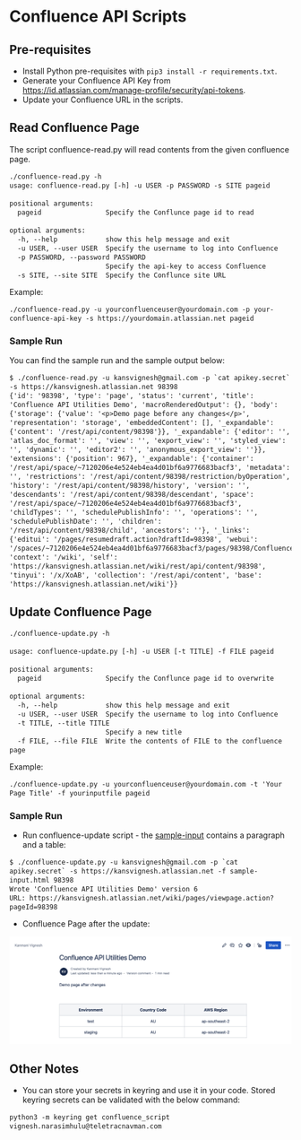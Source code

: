 # Confluence API Scripts
## Pre-requisites

- Install Python pre-requisites with ```pip3 install -r requirements.txt```.
- Generate your Confluence API Key from https://id.atlassian.com/manage-profile/security/api-tokens.
- Update your Confluence URL in the scripts.

## Read Confluence Page

The script confluence-read.py will read contents from the given confluence page.

```
./confluence-read.py -h
usage: confluence-read.py [-h] -u USER -p PASSWORD -s SITE pageid

positional arguments:
  pageid                Specify the Conflunce page id to read

optional arguments:
  -h, --help            show this help message and exit
  -u USER, --user USER  Specify the username to log into Confluence
  -p PASSWORD, --password PASSWORD
                        Specify the api-key to access Confluence
  -s SITE, --site SITE  Specify the Conflunce site URL
```

Example:
```
./confluence-read.py -u yourconfluenceuser@yourdomain.com -p your-confluence-api-key -s https://yourdomain.atlassian.net pageid
```

### Sample Run

You can find the sample run and the sample output below:
```
$ ./confluence-read.py -u kansvignesh@gmail.com -p `cat apikey.secret` -s https://kansvignesh.atlassian.net 98398
{'id': '98398', 'type': 'page', 'status': 'current', 'title': 'Confluence API Utilities Demo', 'macroRenderedOutput': {}, 'body': {'storage': {'value': '<p>Demo page before any changes</p>', 'representation': 'storage', 'embeddedContent': [], '_expandable': {'content': '/rest/api/content/98398'}}, '_expandable': {'editor': '', 'atlas_doc_format': '', 'view': '', 'export_view': '', 'styled_view': '', 'dynamic': '', 'editor2': '', 'anonymous_export_view': ''}}, 'extensions': {'position': 967}, '_expandable': {'container': '/rest/api/space/~7120206e4e524eb4ea4d01bf6a9776683bacf3', 'metadata': '', 'restrictions': '/rest/api/content/98398/restriction/byOperation', 'history': '/rest/api/content/98398/history', 'version': '', 'descendants': '/rest/api/content/98398/descendant', 'space': '/rest/api/space/~7120206e4e524eb4ea4d01bf6a9776683bacf3', 'childTypes': '', 'schedulePublishInfo': '', 'operations': '', 'schedulePublishDate': '', 'children': '/rest/api/content/98398/child', 'ancestors': ''}, '_links': {'editui': '/pages/resumedraft.action?draftId=98398', 'webui': '/spaces/~7120206e4e524eb4ea4d01bf6a9776683bacf3/pages/98398/Confluence+API+Utilities+Demo', 'context': '/wiki', 'self': 'https://kansvignesh.atlassian.net/wiki/rest/api/content/98398', 'tinyui': '/x/XoAB', 'collection': '/rest/api/content', 'base': 'https://kansvignesh.atlassian.net/wiki'}}
```

## Update Confluence Page

```
./confluence-update.py -h

usage: confluence-update.py [-h] -u USER [-t TITLE] -f FILE pageid

positional arguments:
  pageid                Specify the Conflunce page id to overwrite

optional arguments:
  -h, --help            show this help message and exit
  -u USER, --user USER  Specify the username to log into Confluence
  -t TITLE, --title TITLE
                        Specify a new title
  -f FILE, --file FILE  Write the contents of FILE to the confluence page
```

Example:
```
./confluence-update.py -u yourconfluenceuser@yourdomain.com -t 'Your Page Title' -f yourinputfile pageid
```

### Sample Run
- Run confluence-update script - the [sample-input](./sample-input.html) contains a paragraph and a table:
```
$ ./confluence-update.py -u kansvignesh@gmail.com -p `cat apikey.secret` -s https://kansvignesh.atlassian.net -f sample-input.html 98398
Wrote 'Confluence API Utilities Demo' version 6
URL: https://kansvignesh.atlassian.net/wiki/pages/viewpage.action?pageId=98398
```

- Confluence Page after the update:

![plot](./image-confluence-page-updated.png)

## Other Notes
- You can store your secrets in keyring and use it in your code. Stored keyring secrets can be validated with the below command:
```
python3 -m keyring get confluence_script vignesh.narasimhulu@teletracnavman.com
```
